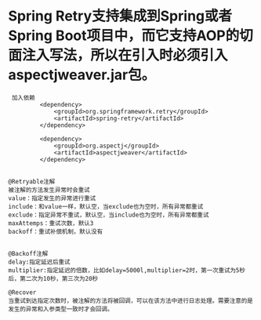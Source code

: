 #  Spring Retry支持集成到Spring或者Spring Boot项目中，而它支持AOP的切面注入写法，所以在引入时必须引入aspectjweaver.jar包。
 
     加入依赖 
             <dependency>
                 <groupId>org.springframework.retry</groupId>
                 <artifactId>spring-retry</artifactId>
             </dependency>
     
             <dependency>
                 <groupId>org.aspectj</groupId>
                 <artifactId>aspectjweaver</artifactId>
             </dependency>
             
             
    @Retryable注解
    被注解的方法发生异常时会重试 
    value：指定发生的异常进行重试 
    include：和value一样，默认空，当exclude也为空时，所有异常都重试 
    exclude：指定异常不重试，默认空，当include也为空时，所有异常都重试 
    maxAttemps：重试次数，默认3 
    backoff：重试补偿机制，默认没有
    
    
    @Backoff注解
    delay:指定延迟后重试 
    multiplier:指定延迟的倍数，比如delay=5000l,multiplier=2时，第一次重试为5秒后，第二次为10秒，第三次为20秒
    
    @Recover 
    当重试到达指定次数时，被注解的方法将被回调，可以在该方法中进行日志处理。需要注意的是发生的异常和入参类型一致时才会回调。